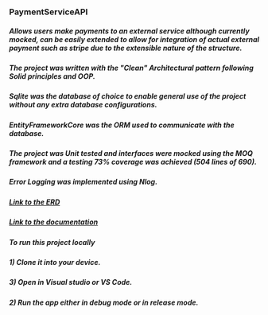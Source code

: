 ### PaymentServiceAPI

##### Allows users make payments to an external service although currently mocked, can be easily extended to allow for integration of actual external payment such as stripe due to the extensible nature of the structure.
##### The project was written with the "Clean" Architectural pattern following Solid principles and OOP.
##### Sqlite was the database of choice to enable general use of the project without any extra database configurations.
##### EntityFrameworkCore was the ORM used to communicate with the database.
##### The project was Unit tested and interfaces were mocked using the MOQ framework and a testing 73% coverage was achieved (504 lines of 690).
##### Error Logging was implemented using Nlog.

##### [Link to the ERD](https://drive.google.com/file/d/1Epv-Mg6DUzyyH8yq7ct_Duey5tRwNSmi/view?usp=sharing)
##### [Link to the documentation](https://docs.google.com/document/d/1BzDBQ95DrE0_ioyN739GBZbTNBpiR1gPROw97bNyiNk/edit?usp=sharing)

##### To run this project locally
##### 1) Clone it into your device.
##### 3) Open in Visual studio or VS Code.
##### 2) Run the app either in debug mode or in release mode.
